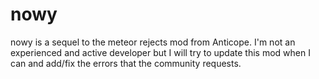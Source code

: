 # nowy
nowy is a sequel to the meteor rejects mod from Anticope. I'm not an experienced and active developer but I will try to update this mod when I can and add/fix the errors that the community requests.
